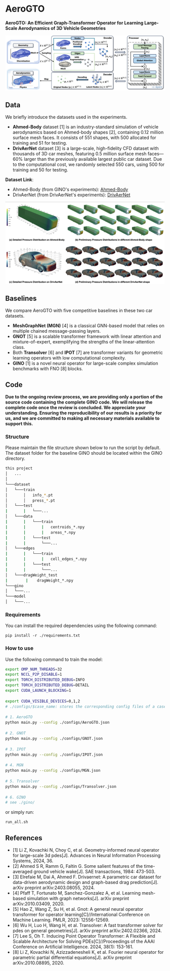 # AeroGTO 
**AeroGTO: An Efficient Graph-Transformer Operator for Learning Large-Scale Aerodynamics of 3D Vehicle Geometries**

![](fig/pipeline.jpg)

## Data
We briefly introduce the datasets used in the experiments.
- **Ahmed-Body** dataset [1] is an industry-standard simulation of vehicle aerodynamics based on Ahmed-body shapes [2], containing 0.12 million surface mesh faces. It consists of 551 shapes, with 500 allocated for training and 51 for testing.
- **DrivAerNet** dataset [3] is a large-scale, high-fidelity CFD dataset with thousands of 3D car meshes, featuring 0.5 million surface mesh faces—60\% larger than the previously available largest public car dataset. Due to the computational cost, we randomly selected 550 cars, using 500 for training and 50 for testing.

**Dataset Link**:
- Ahmed-Body (from GINO's experiments): [Ahmed-Body](https://openreview.net/forum?id=86dXbqT5Ua)
- DrivAerNet (from DrivAerNet's experiments): [DrivAerNet](https://github.com/Mohamedelrefaie/DrivAerNet/)

![](fig/car_pressure.png)

## Baselines
We compare AeroGTO with five competitive baselines in these two car datasets. 
- **MeshGraphNet (MGN)** [4] is a classical GNN-based model that relies on multiple chained message-passing layers. 
- **GNOT** [5] is a scalable transformer framework with linear attention and mixture-of-expert, exemplifying the strengths of the linear-attention class. 
- Both **Transolver** [6] and **IPOT** [7] are transformer variants for geometric learning operators with low computational complexity. 
- **GINO** [1] is a novel neural operator for large-scale complex simulation benchmarks with FNO [8] blocks.

## Code 

**Due to the ongoing review process, we are providing only a portion of the source code containing the complete GINO code.
We will release the complete code once the review is concluded. We appreciate your understanding. Ensuring the reproducibility of our results is a priority for us, and we are committed to making all necessary materials available to support this.**

### Structure

Please maintain the file structure shown below to run the script by default. The dataset folder for the baseline GINO should be located within the GINO directory.

```sh
this project
│   ...    
│
└───dataset
│   └───train
│       │   info_*.pt
│       │   press_*.pt
│   └───test
|       |   └───...
│   └───data
|       |   └───train
|       |       |   centroids_*.npy
|       |       |   areas_*.npy
|       |   └───test
|       |       └───...
│   └───edges
|       |   └───train
|       |       |   cell_edges_*.npy
|       |   └───test
|       |       └───...
│   └───dragWeight_test
|        |    dragWeight_*.npy
└───gino
│   └───...
└───model
│   └───...
```

### Requirements

You can install the required dependencies using the following command:

```
pip install -r ./requirements.txt
```

### How to use

Use the following command to train the model:

```sh
export OMP_NUM_THREADS=32
export NCCL_P2P_DISABLE=1 
export TORCH_DISTRIBUTED_DEBUG=INFO
export TORCH_DISTRIBUTED_DEBUG=DETAIL
export CUDA_LAUNCH_BLOCKING=1

export CUDA_VISIBLE_DEVICES=0,1,2
# ./configs/$case_name: stores the corresponding config files of a case

# 1. AeroGTO
python main.py --config ./configs/AeroGTO.json

# 2. GNOT
python main.py --config ./configs/GNOT.json

# 3. IPOT
python main.py --config ./configs/IPOT.json

# 4. MGN
python main.py --config ./configs/MGN.json

# 5. Transolver
python main.py --config ./configs/Transolver.json

# 6. GINO
# see ./gino/
```

or simply run:
```sh
run_all.sh
```

## References
- [1] Li Z, Kovachki N, Choy C, et al. Geometry-informed neural operator for large-scale 3d pdes[J]. Advances in Neural Information Processing Systems, 2024, 36.
- [2] Ahmed S R, Ramm G, Faltin G. Some salient features of the time-averaged ground vehicle wake[J]. SAE transactions, 1984: 473-503.
- [3] Elrefaie M, Dai A, Ahmed F. Drivaernet: A parametric car dataset for data-driven aerodynamic design and graph-based drag prediction[J]. arXiv preprint arXiv:2403.08055, 2024.
- [4] Pfaff T, Fortunato M, Sanchez-Gonzalez A, et al. Learning mesh-based simulation with graph networks[J]. arXiv preprint arXiv:2010.03409, 2020.
- [5] Hao Z, Wang Z, Su H, et al. Gnot: A general neural operator transformer for operator learning[C]//International Conference on Machine Learning. PMLR, 2023: 12556-12569.
- [6] Wu H, Luo H, Wang H, et al. Transolver: A fast transformer solver for pdes on general geometries[J]. arXiv preprint arXiv:2402.02366, 2024.
- [7] Lee S, Oh T. Inducing Point Operator Transformer: A Flexible and Scalable Architecture for Solving PDEs[C]//Proceedings of the AAAI Conference on Artificial Intelligence. 2024, 38(1): 153-161.
- [8] Li Z, Kovachki N, Azizzadenesheli K, et al. Fourier neural operator for parametric partial differential equations[J]. arXiv preprint arXiv:2010.08895, 2020.
